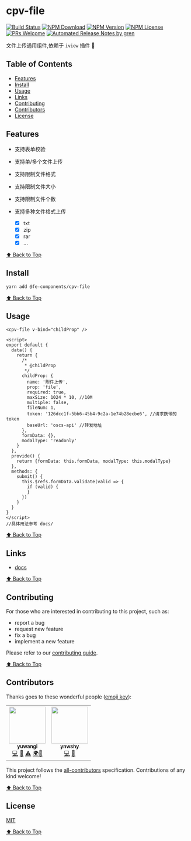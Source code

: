 <!--
 * @Author: ywuangi
 * @LastEditTime: 2020-12-02 12:17:08
 * @LastEditors: your name
 * @Description:
-->
<!--
 * @Author: yuwangi
 * @Date: 2020-11-26 20:18:40
 * @LastEditTime: 2020-11-28 12:14:25
 * @LastEditors: your name
 * @Description: In User Settings Edit
 * @FilePath: \npm\cpv-file\README.md
-->

# cpv-file

[![Build Status](https://travis-ci.org/FEComponents/cpv-file.svg?branch=main)](https://travis-ci.org/FEComponents/cpv-file.svg?branch=main)
[![NPM Download](https://badgen.net/npm/dm/@fe-components/cpv-file)](https://www.npmjs.com/package/@fe-components/cpv-file)
[![NPM Version](https://badge.fury.io/js/%40fe-components%2Fcpv-file.svg)](https://www.npmjs.com/package/@fe-components/cpv-file)
[![NPM License](https://badgen.net/github/license/FEComponents/cpv-file)](https://github.com/fe-components/cpv-file/blob/main/LICENSE)
[![PRs Welcome](https://img.shields.io/badge/PRs-welcome-brightgreen.svg)](https://github.com/fe-components/cpv-file/pulls)
[![Automated Release Notes by gren](https://img.shields.io/badge/%F0%9F%A4%96-release%20notes-00B2EE.svg)](https://github-tools.github.io/github-release-notes/)

文件上传通用组件,依赖于 `iview` 插件 👏

## Table of Contents

- [Features](#features)
- [Install](#install)
- [Usage](#usage)
- [Links](#links)
- [Contributing](#contributing)
- [Contributors](#contributors)
- [License](#license)

## Features

- 支持表单校验
- 支持单/多个文件上传
- 支持限制文件格式
- 支持限制文件大小
- 支持限制文件个数
- 支持多种文件格式上传

  - [x] txt
  - [x] zip
  - [x] rar
  - [x] ...

[⬆ Back to Top](#table-of-contents)

## Install

```bash
yarn add @fe-components/cpv-file
```

[⬆ Back to Top](#table-of-contents)

## Usage

```vue
<cpv-file v-bind="childProp" />

<script>
export default {
  data() {
    return {
      /*
       * @childProp
       */
      childProp: {
        name: '附件上传',
        prop: 'file',
        required: true,
        maxSize: 1024 * 10, //10M
        multiple: false,
        fileNum: 1,
        token: '126dcc1f-5bb6-45b4-9c2a-1e74b28ecbe6', //请求携带的 token
        baseUrl: 'oscs-api' //转发地址
      },
      formData: {},
      modalType: 'readonly'
    }
  },
  provide() {
    return {formData: this.formData, modalType: this.modalType}
  },
  methods: {
    submit() {
      this.$refs.formData.validate(valid => {
        if (valid) {
        }
      })
    }
  }
}
</script>
//具体用法参考 docs/
```

[⬆ Back to Top](#table-of-contents)

## Links

- [docs](https://fe-components.github.io/cpv-file/)

[⬆ Back to Top](#table-of-contents)

## Contributing

For those who are interested in contributing to this project, such as:

- report a bug
- request new feature
- fix a bug
- implement a new feature

Please refer to our [contributing guide](https://github.com/FEComponents/.github/blob/main/CONTRIBUTING.md).

[⬆ Back to Top](#table-of-contents)

## Contributors

Thanks goes to these wonderful people ([emoji key](https://allcontributors.org/docs/en/emoji-key)):

<table>
  <tr><td align="center"><a href="https://yuwangi.github.io"><img src="https://static.opechk.com/dist/other/343046650.jpg" width="100px;" alt="" /><br /><sub><b>yuwangi</b></sub></a><br /><a href="https://github.com/FEComponents/cpv-file/commits?author=yuwangi" title="Code">💻</a> <a href="https://github.com/FEComponents/cpv-file/commits?author=yuwangi" title="Documentation">📖</a> <a href="https://github.com/FEComponents/cpv-file/commits?author=yuwangi" title="Tests">⚠️</a> <a href="#translation-yuwangi" title="Translation">🌍</a><a href="https://github.com/FEComponents/cpv-file/issues?q=author%3Ayuwangi" title="Bug reports">🐛</a></td>
  <td align="center"><a href="https://github.com/ynwshy"><img src="https://static.opechk.com/dist/other/28115432.jpg" width="100px;" alt="" /><br /><sub><b>ynwshy</b></sub></a><br /><a href="https://github.com/FEComponents/cpv-file/commits?author=ynwshy" title="Code">💻</a> <a href="https://github.com/FEComponents/cpv-file/issues?q=author%3Aynwshy" title="Bug reports">🐛</a></td>
  </tr>
  
</table>

This project follows the [all-contributors](https://github.com/all-contributors/all-contributors) specification. Contributions of any kind welcome!

[⬆ Back to Top](#table-of-contents)

## License

[MIT](./LICENSE)

[⬆ Back to Top](#table-of-contents)
